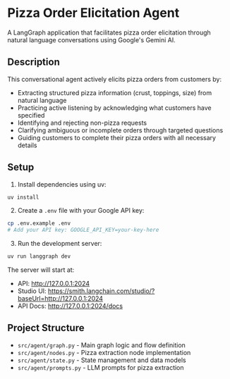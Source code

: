 # Pizza Order Elicitation Agent

A LangGraph application that facilitates pizza order elicitation through natural language conversations using Google's Gemini AI.

## Description

This conversational agent actively elicits pizza orders from customers by:
- Extracting structured pizza information (crust, toppings, size) from natural language
- Practicing active listening by acknowledging what customers have specified
- Identifying and rejecting non-pizza requests
- Clarifying ambiguous or incomplete orders through targeted questions
- Guiding customers to complete their pizza orders with all necessary details

## Setup

1. Install dependencies using uv:
```bash
uv install
```

2. Create a `.env` file with your Google API key:
```bash
cp .env.example .env
# Add your API key: GOOGLE_API_KEY=your-key-here
```

3. Run the development server:
```bash
uv run langgraph dev
```

The server will start at:
- API: http://127.0.0.1:2024
- Studio UI: https://smith.langchain.com/studio/?baseUrl=http://127.0.0.1:2024
- API Docs: http://127.0.0.1:2024/docs

## Project Structure

- `src/agent/graph.py` - Main graph logic and flow definition
- `src/agent/nodes.py` - Pizza extraction node implementation
- `src/agent/state.py` - State management and data models
- `src/agent/prompts.py` - LLM prompts for pizza extraction

<!--
Configuration auto-generated by `langgraph template lock`. DO NOT EDIT MANUALLY.
{
  "config_schemas": {
    "agent": {
      "type": "object",
      "properties": {}
    }
  }
}
-->